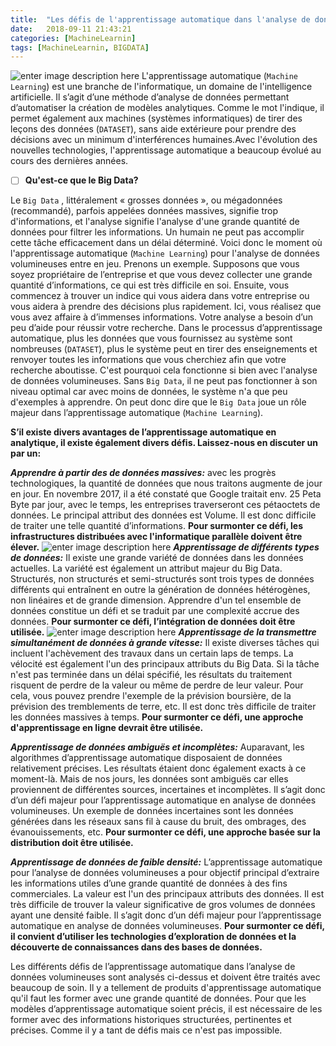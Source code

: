 ```yaml
---
title:  "Les défis de l'apprentissage automatique dans l'analyse de données massives"
date:   2018-09-11 21:43:21
categories: [MachineLearnin]
tags: [MachineLearnin, BIGDATA]
---
```

![enter image description here](https://technofaq.org/wp-content/uploads/2018/01/1KzmIUYPmxgEHhXX7SlbP4w-620x350.jpeg)
L'apprentissage automatique (`Machine Learning`) est une branche de l'informatique, un domaine de l'intelligence artificielle. Il s’agit d’une méthode d’analyse de données permettant d’automatiser la création de modèles analytiques. Comme le mot l'indique, il permet également aux machines (systèmes informatiques) de tirer des leçons des données (`DATASET`), sans aide extérieure pour prendre des décisions avec un minimum d'interférences humaines.Avec l'évolution des nouvelles technologies, l'apprentissage automatique a beaucoup évolué au cours des dernières années.
 
 - [ ] **Qu'est-ce que le Big Data?**

Le `Big Data` , littéralement « grosses données », ou mégadonnées (recommandé), parfois appelées données massives, signifie trop d'informations, et l'analyse signifie l'analyse d'une grande quantité de données pour filtrer les informations. Un humain ne peut pas accomplir cette tâche efficacement dans un délai déterminé. Voici donc le moment où l'apprentissage automatique (`Machine Learning`) pour l'analyse de données volumineuses entre en jeu. Prenons un exemple. Supposons que vous soyez propriétaire de l’entreprise et que vous devez collecter une grande quantité d’informations, ce qui est très difficile en soi. Ensuite, vous commencez à trouver un indice qui vous aidera dans votre entreprise ou vous aidera à prendre des décisions plus rapidement. Ici, vous réalisez que vous avez affaire à d’immenses informations. Votre analyse a besoin d’un peu d’aide pour réussir votre recherche. Dans le processus d’apprentissage automatique, plus les données que vous fournissez au système sont nombreuses (`DATASET`), plus le système peut en tirer des enseignements et renvoyer toutes les informations que vous cherchiez afin que votre recherche aboutisse. C'est pourquoi cela fonctionne si bien avec l'analyse de données volumineuses. Sans `Big Data`, il ne peut pas fonctionner à son niveau optimal car avec moins de données, le système n'a que peu d'exemples à apprendre. On peut donc dire que le `Big Data` joue un rôle majeur dans l’apprentissage automatique (`Machine Learning`).

**S’il existe divers avantages de l’apprentissage automatique en analytique, il existe également divers défis. Laissez-nous en discuter un par un:**

***Apprendre à  partir des de données massives:*** avec les progrès technologiques, la quantité de données que nous traitons augmente de jour en jour. En novembre 2017, il a été constaté que Google traitait env. 25    Peta Byte par jour, avec le temps, les entreprises traverseront ces pétaoctets de données. Le principal attribut des données est Volume. Il est donc difficile de traiter une telle quantité d’informations. **Pour surmonter ce défi, les infrastructures distribuées avec l'informatique parallèle doivent être élever.**
![enter image description here](https://pbs.twimg.com/media/DFCyLpOWAAAC73q.jpg)
***Apprentissage de différents types de données:*** Il existe une grande variété de données dans les données actuelles. La variété est également un attribut majeur du Big Data. Structurés, non structurés et semi-structurés sont trois types de données différents qui entraînent en outre la génération de données hétérogènes, non linéaires et de grande dimension. Apprendre d'un tel ensemble de données constitue un défi et se traduit par une complexité accrue des données. **Pour surmonter ce défi, l’intégration de données doit être utilisée.**
![enter image description here](https://miro.medium.com/max/1400/1*W8JwjcT2OuZp5WMhKZ-Cuw.png)
***Apprentissage de la transmettre simultanément de données à grande vitesse:*** Il existe diverses tâches qui incluent l'achèvement des travaux dans un certain laps de temps. La vélocité est également l'un des principaux attributs du Big Data. Si la tâche n'est pas terminée dans un délai spécifié, les résultats du traitement risquent de perdre de la valeur ou même de perdre de leur valeur. Pour cela, vous pouvez prendre l'exemple de la prévision boursière, de la prévision des tremblements de terre, etc. Il est donc très difficile de traiter les données massives à temps. **Pour surmonter ce défi, une approche d'apprentissage en ligne devrait être utilisée.**

***Apprentissage de données ambiguës et incomplètes:*** Auparavant, les algorithmes d’apprentissage automatique disposaient de données relativement précises. Les résultats étaient donc également exacts à ce moment-là. Mais de nos jours, les données sont ambiguës car elles proviennent de différentes sources, incertaines et incomplètes. Il s’agit donc d’un défi majeur pour l’apprentissage automatique en analyse de données volumineuses. Un exemple de données incertaines sont les données générées dans les réseaux sans fil à cause du bruit, des ombrages, des évanouissements, etc. **Pour surmonter ce défi, une approche basée sur la distribution doit être utilisée.**

***Apprentissage de données de faible densité:*** L’apprentissage automatique pour l’analyse de données volumineuses a pour objectif principal d’extraire les informations utiles d’une grande quantité de données à des fins commerciales. La valeur est l'un des principaux attributs des données. Il est très difficile de trouver la valeur significative de gros volumes de données ayant une densité faible. Il s’agit donc d’un défi majeur pour l’apprentissage automatique en analyse de données volumineuses. **Pour surmonter ce défi, il convient d’utiliser les technologies d’exploration de données et la découverte de connaissances dans des bases de données.**

Les différents défis de l’apprentissage automatique dans l’analyse de données volumineuses sont analysés ci-dessus et doivent être traités avec beaucoup de soin. Il y a tellement de produits d'apprentissage automatique qu'il faut les former avec une grande quantité de données. Pour que les modèles d’apprentissage automatique soient précis, il est nécessaire de les former avec des informations historiques structurées, pertinentes et précises. Comme il y a tant de défis mais ce n'est pas impossible.
